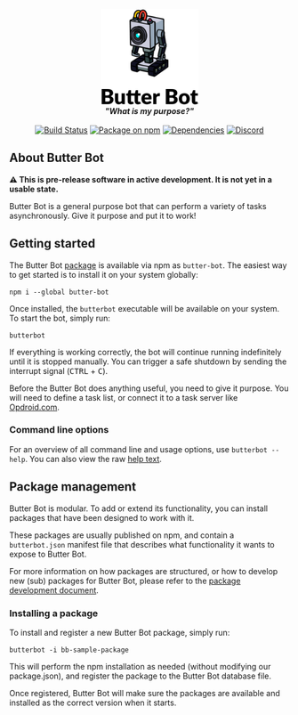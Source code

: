 <p align="center">
 <img src="https://github.com/roydejong/butter-bot/raw/master/etc/Butter_Robot+text.sm.png" alt="Butter Bot" width="175"><br />
 <strong><em>"What is my purpose?"<br /><br /></em></strong>
 <a href="https://travis-ci.org/roydejong/butter-bot"><img src="https://img.shields.io/travis/roydejong/butter-bot.svg" alt="Build Status"></a>
 <a href="https://www.npmjs.com/package/butter-bot"><img src="https://img.shields.io/npm/v/butter-bot.svg" alt="Package on npm"></a>
 <a href="https://david-dm.org/roydejong/butter-bot"><img src="https://img.shields.io/david/roydejong/butter-bot.svg" alt="Dependencies"></a>
 <a href="https://discord.gg/hGKZCxm"><img src="https://img.shields.io/discord/466643105412808725.svg" alt="Discord"></a>
</p>

## About Butter Bot

**⚠️ This is pre-release software in active development. It is not yet in a usable state.**

Butter Bot is a general purpose bot that can perform a variety of tasks asynchronously. Give it purpose and put it to work!

## Getting started

The Butter Bot [package](https://www.npmjs.com/package/butter-bot) is available via npm as `butter-bot`. The easiest way to get started is to install it on your system globally:

    npm i --global butter-bot  

Once installed, the `butterbot` executable will be available on your system. To start the bot, simply run:

    butterbot

If everything is working correctly, the bot will continue running indefinitely until it is stopped manually. You can trigger a safe shutdown by sending the interrupt signal (<kbd>CTRL</kbd> + <kbd>C</kbd>).

Before the Butter Bot does anything useful, you need to give it purpose. You will need to define a task list, or connect it to a task server like [Opdroid.com](https://www.opdroid.com).

### Command line options

For an overview of all command line and usage options, use `butterbot --help`. You can also view the raw [help text](etc/help+usage.txt).

## Package management

Butter Bot is modular. To add or extend its functionality, you can install packages that have been designed to work with it.

These packages are usually published on npm, and contain a `butterbot.json` manifest file that describes what functionality it wants to expose to Butter Bot.

For more information on how packages are structured, or how to develop new (sub) packages for Butter Bot, please refer to the [package development document](docs/package-development.md).

### Installing a package

To install and register a new Butter Bot package, simply run:

    butterbot -i bb-sample-package
 
This will perform the npm installation as needed (without modifying our package.json), and register the package to the Butter Bot database file.

 Once registered, Butter Bot will make sure the packages are available and installed as the correct version when it starts.